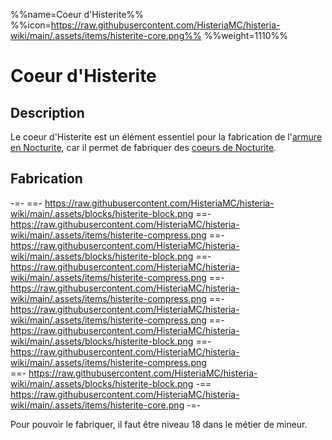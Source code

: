 %%name=Coeur d'Histerite%%
%%icon=https://raw.githubusercontent.com/HisteriaMC/histeria-wiki/main/.assets/items/histerite-core.png%%
%%weight=1110%%

# Coeur d'Histerite

## Description

Le coeur d'Histerite est un élément essentiel pour la fabrication de l'[armure en Nocturite](https://histeria.fr/wiki/2-equipement/nocturite-armor), car il permet de fabriquer des [coeurs de Nocturite](https://histeria.fr/wiki/1-ressources/nocturite-ressources).

## Fabrication

-=-
 ==- https://raw.githubusercontent.com/HisteriaMC/histeria-wiki/main/.assets/blocks/histerite-block.png
 ==- https://raw.githubusercontent.com/HisteriaMC/histeria-wiki/main/.assets/items/histerite-compress.png
 ==- https://raw.githubusercontent.com/HisteriaMC/histeria-wiki/main/.assets/blocks/histerite-block.png
 ==- https://raw.githubusercontent.com/HisteriaMC/histeria-wiki/main/.assets/items/histerite-compress.png
 ==- https://raw.githubusercontent.com/HisteriaMC/histeria-wiki/main/.assets/items/histerite-compress.png
 ==- https://raw.githubusercontent.com/HisteriaMC/histeria-wiki/main/.assets/items/histerite-compress.png
 ==- https://raw.githubusercontent.com/HisteriaMC/histeria-wiki/main/.assets/blocks/histerite-block.png
 ==- https://raw.githubusercontent.com/HisteriaMC/histeria-wiki/main/.assets/items/histerite-compress.png  
 ==- https://raw.githubusercontent.com/HisteriaMC/histeria-wiki/main/.assets/blocks/histerite-block.png
 -== https://raw.githubusercontent.com/HisteriaMC/histeria-wiki/main/.assets/items/histerite-core.png
-=-

Pour pouvoir le fabriquer, il faut être niveau 18 dans le métier de mineur.